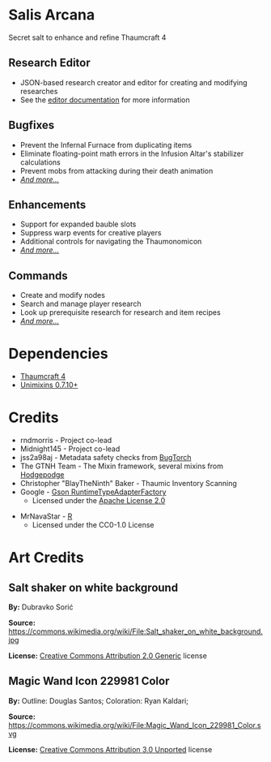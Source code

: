 # Salis Arcana
Secret salt to enhance and refine Thaumcraft 4

## Research Editor

* JSON-based research creator and editor for creating and modifying researches
* See the [editor documentation](./docs/research/research.md) for more information

## Bugfixes
* Prevent the Infernal Furnace from duplicating items
* Eliminate floating-point math errors in the Infusion Altar's stabilizer calculations
* Prevent mobs from attacking during their death animation
* *[And more...](./docs/bugfixes.md)*

## Enhancements
* Support for expanded bauble slots
* Suppress warp events for creative players
* Additional controls for navigating the Thaumonomicon
* *[And more...](./docs/enhancements.md)*

## Commands
* Create and modify nodes
* Search and manage player research
* Look up prerequisite research for research and item recipes
* *[And more...](./docs/commands.md)*

# Dependencies
* [Thaumcraft 4](https://www.curseforge.com/minecraft/mc-mods/thaumcraft)
* [Unimixins 0.7.10+](https://github.com/LegacyModdingMC/UniMixins)

# Credits
* rndmorris - Project co-lead
* Midnight145 - Project co-lead
* jss2a98aj - Metadata safety checks from [BugTorch](https://github.com/jss2a98aj/BugTorch)
* The GTNH Team - The Mixin framework, several mixins from [Hodgepodge](https://github.com/GTNewHorizons/Hodgepodge)
* Christopher "BlayTheNinth" Baker - Thaumic Inventory Scanning
* Google - [Gson RuntimeTypeAdapterFactory](https://github.com/google/gson/blob/main/extras/src/main/java/com/google/gson/typeadapters/RuntimeTypeAdapterFactory.java)
    - Licensed under the [Apache License 2.0](https://www.apache.org/licenses/LICENSE-2.0)
- MrNavaStar - [R](https://github.com/MrNavaStar/R)
  - Licensed under the CC0-1.0 License

# Art Credits
## Salt shaker on white background

**By:** Dubravko Sorić

**Source:** https://commons.wikimedia.org/wiki/File:Salt_shaker_on_white_background.jpg

**License:** [Creative Commons Attribution 2.0 Generic](https://creativecommons.org/licenses/by/2.0/deed.en) license

## Magic Wand Icon 229981 Color

**By:** Outline: Douglas Santos; Coloration: Ryan Kaldari;

**Source:** https://commons.wikimedia.org/wiki/File:Magic_Wand_Icon_229981_Color.svg

**License:** [Creative Commons Attribution 3.0 Unported](https://creativecommons.org/licenses/by/3.0/deed.en) license

